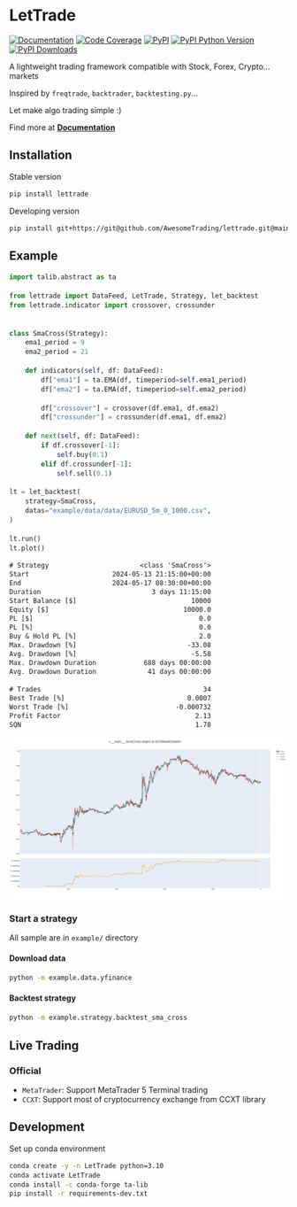 # LetTrade

[![Documentation](https://img.shields.io/badge/docs-lettrade-708FCC.svg?style=for-the-badge)](https://AwesomeTrading.github.io/lettrade/)
[![Code Coverage](https://img.shields.io/codecov/c/gh/AwesomeTrading/lettrade.svg?style=for-the-badge)](https://codecov.io/gh/AwesomeTrading/lettrade)
[![PyPI](https://img.shields.io/pypi/v/lettrade.svg?color=blue&style=for-the-badge)](https://pypi.org/project/lettrade)
[![PyPI Python Version](https://img.shields.io/pypi/pyversions/lettrade.svg?color=skyblue&style=for-the-badge)](https://pypi.org/project/lettrade)
[![PyPI Downloads](https://img.shields.io/pypi/dd/lettrade.svg?color=skyblue&style=for-the-badge)](https://pypi.org/project/lettrade)

A lightweight trading framework compatible with Stock, Forex, Crypto... markets

Inspired by `freqtrade`, `backtrader`, `backtesting.py`...

Let make algo trading simple :)

Find more at [**Documentation**](https://awesometrading.github.io/lettrade/)

## Installation

Stable version

```sh
pip install lettrade
```

Developing version

```sh
pip install git+https://git@github.com/AwesomeTrading/lettrade.git@main
```

## Example

```python
import talib.abstract as ta

from lettrade import DataFeed, LetTrade, Strategy, let_backtest
from lettrade.indicator import crossover, crossunder


class SmaCross(Strategy):
    ema1_period = 9
    ema2_period = 21

    def indicators(self, df: DataFeed):
        df["ema1"] = ta.EMA(df, timeperiod=self.ema1_period)
        df["ema2"] = ta.EMA(df, timeperiod=self.ema2_period)

        df["crossover"] = crossover(df.ema1, df.ema2)
        df["crossunder"] = crossunder(df.ema1, df.ema2)

    def next(self, df: DataFeed):
        if df.crossover[-1]:
            self.buy(0.1)
        elif df.crossunder[-1]:
            self.sell(0.1)

lt = let_backtest(
    strategy=SmaCross,
    datas="example/data/data/EURUSD_5m_0_1000.csv",
)

lt.run()
lt.plot()
```

```text
# Strategy                       <class 'SmaCross'>
Start                     2024-05-13 21:15:00+00:00
End                       2024-05-17 08:30:00+00:00
Duration                            3 days 11:15:00
Start Balance [$]                             10000
Equity [$]                                  10000.0
PL [$]                                          0.0
PL [%]                                          0.0
Buy & Hold PL [%]                               2.0
Max. Drawdown [%]                            -33.08
Avg. Drawdown [%]                             -5.58
Max. Drawdown Duration            688 days 00:00:00
Avg. Drawdown Duration             41 days 00:00:00
                                                   
# Trades                                         34
Best Trade [%]                               0.0007
Worst Trade [%]                           -0.000732
Profit Factor                                  2.13
SQN                                            1.78
```

![Plot](https://raw.githubusercontent.com/AwesomeTrading/lettrade/main/docs/image/plot.png)

### Start a strategy

All sample are in `example/` directory

#### Download data

```bash
python -m example.data.yfinance
```

#### Backtest strategy

```bash exec="true" source="above" result="ansi"
python -m example.strategy.backtest_sma_cross
```

## Live Trading

### Official

- `MetaTrader`: Support MetaTrader 5 Terminal trading
- `CCXT`: Support most of cryptocurrency exchange from CCXT library

## Development

Set up conda environment

```sh
conda create -y -n LetTrade python=3.10
conda activate LetTrade
conda install -c conda-forge ta-lib
pip install -r requirements-dev.txt
```
